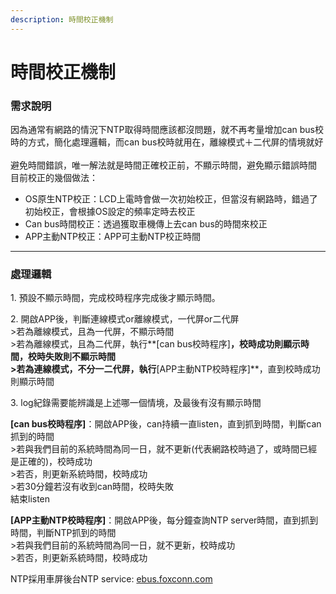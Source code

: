 ```yaml
---
description: 時間校正機制
---
```


# 時間校正機制



### 需求說明

因為通常有網路的情況下NTP取得時間應該都沒問題，就不再考量增加can bus校時的方式，簡化處理邏輯，而can bus校時就用在，離線模式＋二代屏的情境就好\
\
避免時間錯誤，唯一解法就是時間正確校正前，不顯示時間，避免顯示錯誤時間\
目前校正的幾個做法：

* OS原生NTP校正：LCD上電時會做一次初始校正，但當沒有網路時，錯過了初始校正，會根據OS設定的頻率定時去校正
* Can bus時間校正：透過獲取車機傳上去can bus的時間來校正
* APP主動NTP校正：APP可主動NTP校正時間

***

### 處理邏輯

1\. 預設不顯示時間，完成校時程序完成後才顯示時間。

2\. 開啟APP後，判斷連線模式or離線模式，一代屏or二代屏\
\>若為離線模式，且為一代屏，不顯示時間\
\>若為離線模式，且為二代屏，執行\*\*\[can bus校時程序]**，校時成功則顯示時間，校時失敗則不顯示時間**\
**>若為連線模式，不分一二代屏，執行**\[APP主動NTP校時程序]\*\*，直到校時成功則顯示時間

3\. log紀錄需要能辨識是上述哪一個情境，及最後有沒有顯示時間

**\[can bus校時程序]**：開啟APP後，can持續一直listen，直到抓到時間，判斷can抓到的時間\
\>若與我們目前的系統時間為同一日，就不更新(代表網路校時過了，或時間已經是正確的)，校時成功\
\>若否，則更新系統時間，校時成功\
\>若30分鐘若沒有收到can時間，校時失敗\
結束listen

**\[APP主動NTP校時程序]**：開啟APP後，每分鐘查詢NTP server時間，直到抓到時間，判斷NTP抓到的時間\
\>若與我們目前的系統時間為同一日，就不更新，校時成功\
\>若否，則更新系統時間，校時成功

NTP採用車屏後台NTP service: [ebus.foxconn.com](http://ebus.foxconn.com)
